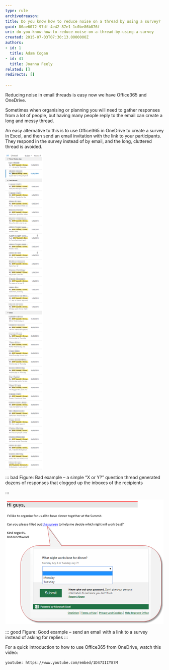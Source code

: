 ```yaml
---
type: rule
archivedreason: 
title: Do you know how to reduce noise on a thread by using a survey?
guid: 80ae6072-97df-4e42-87e1-1c0be86b876f
uri: do-you-know-how-to-reduce-noise-on-a-thread-by-using-a-survey
created: 2015-07-03T07:30:13.0000000Z
authors:
- id: 1
  title: Adam Cogan
- id: 41
  title: Joanna Feely
related: []
redirects: []

---
```


Reducing noise in email threads is easy now we have Office365 and OneDrive.  
<!--endintro-->

Sometimes when organising or planning you will need to gather responses from a lot of people, but having many people reply to the email can create a long and messy thread.





An easy alternative to this is to use Office365 in OneDrive to create a survey in Excel, and then send an email invitation with the link to your participants. They respond in the survey instead of by email, and the long, cluttered thread is avoided.





![](Bad-Example-too-many-emails.png)



::: bad
Figure: Bad example – a simple “X or Y?” question thread generated dozens of responses that clogged up the inboxes of the recipients 

:::



![](Good-Example-Invite-to-Survey.png)



::: good
Figure: Good example – send an email with a link to a survey instead of asking for replies
:::


For a quick introduction to how to use Office365 from OneDrive, watch this video:

`youtube: https://www.youtube.com/embed/1D47IIIY87M`
